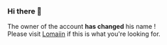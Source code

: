 ### Hi there 👋
The owner of the account **has changed** his name !  
Please visit [Lomaiin](https://github.com/Lomaiin) if this is what you're looking for.

<!--
**LomainDimensions/LomainDimensions** is a ✨ _special_ ✨ repository because its `README.md` (this file) appears on your GitHub profile.

Here are some ideas to get you started:

- 🔭 I’m currently working on ...
- 🌱 I’m currently learning ...
- 👯 I’m looking to collaborate on ...
- 🤔 I’m looking for help with ...
- 💬 Ask me about ...
- 📫 How to reach me: ...
- 😄 Pronouns: ...
- ⚡ Fun fact: ...
-->
